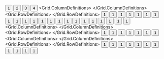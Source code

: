 <Window x:Class="powtorka.MainWindow"
        xmlns="http://schemas.microsoft.com/winfx/2006/xaml/presentation"
        xmlns:x="http://schemas.microsoft.com/winfx/2006/xaml"
        xmlns:d="http://schemas.microsoft.com/expression/blend/2008"
        xmlns:mc="http://schemas.openxmlformats.org/markup-compatibility/2006"
        xmlns:local="clr-namespace:powtorka"
        mc:Ignorable="d"
        Title="MainWindow" Height="450" Width="800">
    <DockPanel>
        <Button>1</Button>
        <Button>2</Button>
        <Button>3</Button>
        <Button Width="10" Margin="20">4</Button>
        <Grid>
            <Grid.ColumnDefinitions>
                 <ColumnDefinition />
                 <ColumnDefinition />
                 <ColumnDefinition />
            </Grid.ColumnDefinitions>
            <Grid.RowDefinitions>
                <RowDefinition />
                <RowDefinition />
            </Grid.RowDefinitions>
            <TextBlock FontSize="12" FontWeight="Bold" Grid.Row="0" Grid.Column="0" Grid.ColumnSpan="2">
                <DockPanel Height="200">
                    <Button Margin="5 0">1</Button>
                    <Button Margin="5 0">1</Button>
                    <Button Margin="5 0">1</Button>
                    <Button Margin="5 0">1</Button>
                    <WrapPanel>
                        <Button>1</Button>
                        <Button>1</Button>
                        <Button>1</Button>
                        <Button>1</Button>
                        <Button>1</Button>
                        <Button>1</Button>
                        <Button>1</Button>
                        <Button>1</Button>
                        <Button>1</Button>
                        <Button>1</Button>
                        <Button>1</Button>
                        <Button>1</Button>
                        <Button>1</Button>
                        <Button>1</Button>
                        <Button>1</Button>
                        <Button>1</Button>
                        <Button>1</Button>
                        <Button>1</Button>
                    </WrapPanel>
                </DockPanel>
            </TextBlock>
            <TextBlock FontSize="12" FontWeight="Bold" Grid.Row="0" Grid.Column="2">
                <Grid Width="100" Height="200">
                    <Grid.ColumnDefinitions>
                        <ColumnDefinition/>
                    </Grid.ColumnDefinitions>
                    <Grid.RowDefinitions>
                        <RowDefinition/>
                        <RowDefinition/>
                    </Grid.RowDefinitions>
                    <TextBlock FontSize="12" FontWeight="Bold" Grid.Row="0" Grid.Column="0">
                        <TabPanel Width="200">
                            <Button Width="50" Height="100">1</Button>
                            <Button Width="50" Height="100">1</Button>
                            <Button Width="50" Height="100">1</Button>
                            <Button Width="50" Height="100">1</Button>
                        </TabPanel>
                    </TextBlock>
                    <TextBlock FontSize="12" FontWeight="Bold" Grid.Row="1" Grid.Column="0">
                        <TabPanel Width="200">
                            <Button Width="50" Height="100">1</Button>
                            <Button Width="50" Height="100">1</Button>
                            <Button Width="50" Height="100">1</Button>
                        </TabPanel>
                    </TextBlock>
                </Grid>
            </TextBlock>
            <TextBlock FontSize="12" FontWeight="Bold" Grid.Row="1" Grid.Column="0">
                <Grid Width="100" Height="200">
                    <Grid.ColumnDefinitions>
                        <ColumnDefinition/>
                        <ColumnDefinition/>
                    </Grid.ColumnDefinitions>
                    <Grid.RowDefinitions>
                        <RowDefinition/>
                        <RowDefinition/>
                        <RowDefinition/>
                    </Grid.RowDefinitions>
                    <Button Grid.Row="0" Grid.Column="0">1</Button>
                    <Button Grid.Row="0" Grid.Column="1">1</Button>
                    <Button Grid.Row="1" Grid.Column="0">1</Button>
                    <Button Grid.Row="1" Grid.Column="1">1</Button>
                    <Button Grid.Row="2" Grid.Column="0">1</Button>
                    <Button Grid.Row="2" Grid.Column="1">1</Button>
                </Grid>
            </TextBlock>
            <TextBlock FontSize="12" FontWeight="Bold" Grid.ColumnSpan="2" Grid.Row="1" Grid.Column="1">
                <StackPanel Width="478">
                    <Button>1</Button>
                    <Button>1</Button>
                    <Button>1</Button>
                    <Button>1</Button>
                    <Button>1</Button>
                </StackPanel>
            </TextBlock>
        </Grid>
    </DockPanel>
</Window>
